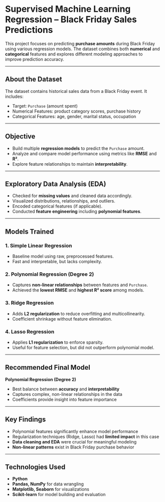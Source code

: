 # Supervised Machine Learning Regression – Black Friday Sales Predictions

This project focuses on predicting **purchase amounts** during Black Friday using various regression models. The dataset combines both **numerical** and **categorical** features and explores different modeling approaches to improve prediction accuracy.

---

## About the Dataset

The dataset contains historical sales data from a Black Friday event. It includes:

- Target: `Purchase` (amount spent)
- Numerical Features: product category scores, purchase history
- Categorical Features: age, gender, marital status, occupation

---

## Objective

- Build multiple **regression models** to predict the `Purchase` amount.
- Analyze and compare model performance using metrics like **RMSE** and **R²**.
- Explore feature relationships to maintain **interpretability**.

---

## Exploratory Data Analysis (EDA)

- Checked for **missing values** and cleaned data accordingly.
- Visualized distributions, relationships, and outliers.
- Encoded categorical features (if applicable).
- Conducted **feature engineering** including **polynomial features**.

---

## Models Trained

### 1. Simple Linear Regression
- Baseline model using raw, preprocessed features.
- Fast and interpretable, but lacks complexity.

### 2. Polynomial Regression (Degree 2)
- Captures **non-linear relationships** between features and `Purchase`.
- Achieved the **lowest RMSE** and **highest R² score** among models.

### 3. Ridge Regression
- Adds **L2 regularization** to reduce overfitting and multicollinearity.
- Coefficient shrinkage without feature elimination.

### 4. Lasso Regression
- Applies **L1 regularization** to enforce sparsity.
- Useful for feature selection, but did not outperform polynomial model.

---

## Recommended Final Model

**Polynomial Regression (Degree 2)**

- Best balance between **accuracy** and **interpretability**
- Captures complex, non-linear relationships in the data
- Coefficients provide insight into feature importance

---

## Key Findings

- Polynomial features significantly enhance model performance
- Regularization techniques (Ridge, Lasso) had **limited impact** in this case
- **Data cleaning and EDA** were crucial for meaningful modeling
- **Non-linear patterns** exist in Black Friday purchase behavior

---

## Technologies Used

- **Python**
- **Pandas, NumPy** for data wrangling
- **Matplotlib, Seaborn** for visualizations
- **Scikit-learn** for model building and evaluation




